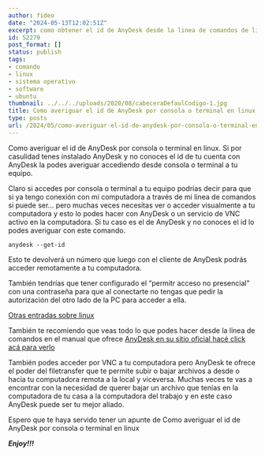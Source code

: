 ```yaml
---
author: fideo
date: "2024-05-13T12:02:51Z"
excerpt: como obtener el id de AnyDesk desde la linea de comandos de linux
id: 52279
post_format: []
status: publish
tags:
- comando
- linux
- sistema operativo
- software
- ubuntu
thumbnail: ../../../uploads/2020/08/cabeceraDefaulCodigo-1.jpg
title: Como averiguar el id de AnyDesk por consola o terminal en linux
type: posts
url: /2024/05/como-averiguar-el-id-de-anydesk-por-consola-o-terminal-en-linux.html
---
```

Como averiguar el id de AnyDesk por consola o terminal en linux. Si por casulidad tenes instalado AnyDesk y no conoces el id de tu cuenta con AnyDesk la podes averiguar accediendo desde consola o terminal a tu equipo.

Claro si accedes por consola o terminal a tu equipo podrías decir para que si ya tengo conexión con mi computadora a través de mi linea de comandos si puede ser… pero muchas veces necesitas ver o acceder visualmente a tu computadora y esto lo podes hacer con AnyDesk o un servicio de VNC activo en la computadora. Si tu caso es el de AnyDesk y no conoces el id lo podes averiguar con este comando.

```
anydesk --get-id
```


Esto te devolverá un número que luego con el cliente de AnyDesk podrás acceder remotamente a tu computadora.

También tendrías que tener configurado el “permitr acceso no presencial” con una contraseña para que al conectarte no tengas que pedir la autorización del otro lado de la PC para acceder a ella.

[Otras entradas sobre linux](/tags/#linux)  
  
También te recomiendo que veas todo lo que podes hacer desde la linea de comandos en el manual que ofrece <a href="https://support.anydesk.com/es/knowledge/command-line-interface-for-linux" target="_blank">AnyDesk en su sitio oficial hacé click acá para verlo</a>

También podes acceder por VNC a tu computadora pero AnyDesk te ofrece el poder del filetransfer que te permite subir o bajar archivos a desde o hacia tu computadora remota a la local y viceversa. Muchas veces te vas a encontrar con la necesidad de querer bajar un archivo que tenías en la computadora de tu casa a la computadora del trabajo y en este caso AnyDesk puede ser tu mejor aliado.

Espero que te haya servido tener un apunte de Como averiguar el id de AnyDesk por consola o terminal en linux

***Enjoy!!!***
